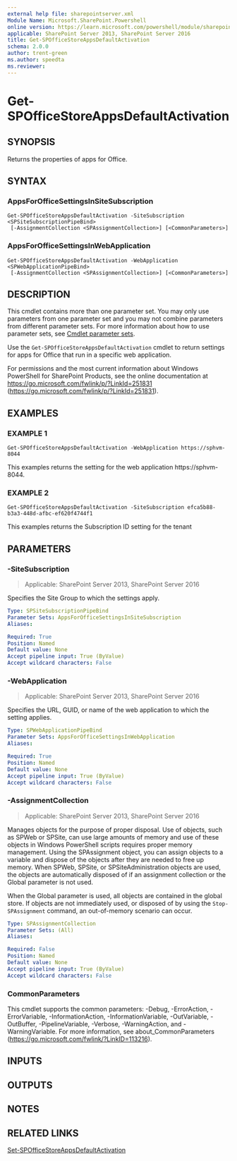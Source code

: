 ```yaml
---
external help file: sharepointserver.xml
Module Name: Microsoft.SharePoint.Powershell
online version: https://learn.microsoft.com/powershell/module/sharepoint-server/get-spofficestoreappsdefaultactivation
applicable: SharePoint Server 2013, SharePoint Server 2016
title: Get-SPOfficeStoreAppsDefaultActivation
schema: 2.0.0
author: trent-green
ms.author: speedta
ms.reviewer:
---
```


# Get-SPOfficeStoreAppsDefaultActivation

## SYNOPSIS

Returns the properties of apps for Office.

## SYNTAX

### AppsForOfficeSettingsInSiteSubscription
```
Get-SPOfficeStoreAppsDefaultActivation -SiteSubscription <SPSiteSubscriptionPipeBind>
 [-AssignmentCollection <SPAssignmentCollection>] [<CommonParameters>]
```

### AppsForOfficeSettingsInWebApplication
```
Get-SPOfficeStoreAppsDefaultActivation -WebApplication <SPWebApplicationPipeBind>
 [-AssignmentCollection <SPAssignmentCollection>] [<CommonParameters>]
```

## DESCRIPTION
This cmdlet contains more than one parameter set.
You may only use parameters from one parameter set and you may not combine parameters from different parameter sets.
For more information about how to use parameter sets, see [Cmdlet parameter sets](https://learn.microsoft.com/powershell/scripting/developer/cmdlet/cmdlet-parameter-sets).

Use the `Get-SPOfficeStoreAppsDefaultActivation` cmdlet to return settings for apps for Office that run in a specific web application.

For permissions and the most current information about Windows PowerShell for SharePoint Products, see the online documentation at https://go.microsoft.com/fwlink/p/?LinkId=251831 (https://go.microsoft.com/fwlink/p/?LinkId=251831).

## EXAMPLES

### EXAMPLE 1
```
Get-SPOfficeStoreAppsDefaultActivation -WebApplication https://sphvm-8044
```

This examples returns the setting for the web application https://sphvm-8044.

### EXAMPLE 2
```
Get-SPOfficeStoreAppsDefaultActivation -SiteSubscription efca5b88-b3a3-448d-afbc-ef620f4744f1
```

This examples returns the Subscription ID setting for the tenant

## PARAMETERS

### -SiteSubscription

> Applicable: SharePoint Server 2013, SharePoint Server 2016

Specifies the Site Group to which the settings apply.

```yaml
Type: SPSiteSubscriptionPipeBind
Parameter Sets: AppsForOfficeSettingsInSiteSubscription
Aliases:

Required: True
Position: Named
Default value: None
Accept pipeline input: True (ByValue)
Accept wildcard characters: False
```

### -WebApplication

> Applicable: SharePoint Server 2013, SharePoint Server 2016

Specifies the URL, GUID, or name of the web application to which the setting applies.

```yaml
Type: SPWebApplicationPipeBind
Parameter Sets: AppsForOfficeSettingsInWebApplication
Aliases:

Required: True
Position: Named
Default value: None
Accept pipeline input: True (ByValue)
Accept wildcard characters: False
```

### -AssignmentCollection

> Applicable: SharePoint Server 2013, SharePoint Server 2016

Manages objects for the purpose of proper disposal.
Use of objects, such as SPWeb or SPSite, can use large amounts of memory and use of these objects in Windows PowerShell scripts requires proper memory management.
Using the SPAssignment object, you can assign objects to a variable and dispose of the objects after they are needed to free up memory.
When SPWeb, SPSite, or SPSiteAdministration objects are used, the objects are automatically disposed of if an assignment collection or the Global parameter is not used.

When the Global parameter is used, all objects are contained in the global store.
If objects are not immediately used, or disposed of by using the `Stop-SPAssignment` command, an out-of-memory scenario can occur.

```yaml
Type: SPAssignmentCollection
Parameter Sets: (All)
Aliases:

Required: False
Position: Named
Default value: None
Accept pipeline input: True (ByValue)
Accept wildcard characters: False
```

### CommonParameters
This cmdlet supports the common parameters: -Debug, -ErrorAction, -ErrorVariable, -InformationAction, -InformationVariable, -OutVariable, -OutBuffer, -PipelineVariable, -Verbose, -WarningAction, and -WarningVariable. For more information, see about_CommonParameters (https://go.microsoft.com/fwlink/?LinkID=113216).

## INPUTS

## OUTPUTS

## NOTES

## RELATED LINKS

[Set-SPOfficeStoreAppsDefaultActivation](Set-SPOfficeStoreAppsDefaultActivation.md)
